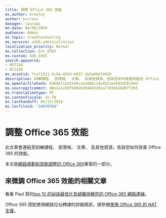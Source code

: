 ```yaml
---
title: 調整 Office 365 效能
ms.author: krowley
author: kccross
manager: laurawi
ms.date: 04/09/2019
audience: Admin
ms.topic: troubleshooting
ms.service: o365-administration
localization_priority: Normal
ms.collection: Ent_O365
ms.custom: Adm_O365
search.appverid:
- MET150
- BCS160
ms.assetid: fce71911-5c54-455d-b937-1b5a0b674620
description: 訓練課程、 部落格、 文章、 及其他資源，告訴您如何增進效能的 Office 365 的連結。
ms.openlocfilehash: 8369bf15d25d4c2aad00c2de4b21e4585056c04d
ms.sourcegitcommit: 08e1e1c09f64926394043291a77856620d6f72b5
ms.translationtype: MT
ms.contentlocale: zh-TW
ms.lasthandoff: 05/15/2019
ms.locfileid: "34070709"
---
```

# <a name="tune-office-365-performance"></a>調整 Office 365 效能

此文章會連結至訓練課程、 部落格、 文章、 及其他資源，告訴您如何改善 Office 365 的效能。
  
本文是[網路規劃和效能調整的 Office 365](https://aka.ms/tune)專案的一部分。
   
## <a name="articles-about-fine-tuning-office-365-performance"></a>來微調 Office 365 效能的相關文章

看看 Paul 寫的[top 10 的祕訣最佳化及疑難排解您的 Office 365 網路連線](https://blogs.technet.com/b/onthewire/archive/2014/06/18/top-10-tips-for-optimising-amp-troubleshooting-your-office-365-network-connectivity.aspx)。 
  
Office 365 搭配使用網路位址轉譯的詳細資訊，請參閱[使用 Office 365 的 NAT 支援](nat-support-with-office-365.md)。
  

